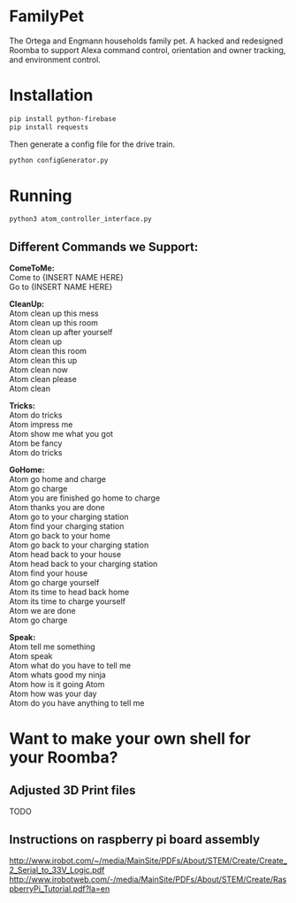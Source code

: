 # FamilyPet
The Ortega and Engmann households family pet. A hacked and redesigned Roomba to support Alexa command control, orientation and owner tracking, and environment control.

# Installation

```bash
pip install python-firebase
pip install requests
```

Then generate a config file for the drive train.
```bash
python configGenerator.py
```

# Running
```bash
python3 atom_controller_interface.py
```

## Different Commands we Support:
<b>ComeToMe:</b> </br>
Come to {INSERT NAME HERE} </br>
Go to {INSERT NAME HERE} </br>

<b>CleanUp:</b>  </br>
Atom clean up this mess </br>
Atom clean up this room </br>
Atom clean up after yourself </br>
Atom clean up </br>
Atom clean this room </br>
Atom clean this up </br>
Atom clean now </br>
Atom clean please </br>
Atom clean </br>

<b>Tricks:</b> </br>
Atom do tricks </br>
Atom impress me </br>
Atom show me what you got </br>
Atom be fancy </br>
Atom do tricks </br>

<b>GoHome:</b> </br>
Atom go home and charge </br>
Atom go charge </br>
Atom you are finished go home to charge </br>
Atom thanks you are done </br>
Atom go to your charging station </br>
Atom find your charging station </br>
Atom go back to your home </br>
Atom go back to your charging station </br>
Atom head back to your house </br>
Atom head back to your charging station </br>
Atom find your house </br>
Atom go charge yourself </br>
Atom its time to head back home </br>
Atom its time to charge yourself </br>
Atom we are done </br>
Atom go charge </br>

<b>Speak:</b> </br>
Atom tell me something </br>
Atom speak </br>
Atom what do you have to tell me </br>
Atom whats good my ninja </br>
Atom how is it going Atom </br>
Atom how was your day </br>
Atom do you have anything to tell me </br>

# Want to make your own shell for your Roomba?

## Adjusted 3D Print files
TODO

## Instructions on raspberry pi board assembly
http://www.irobot.com/~/media/MainSite/PDFs/About/STEM/Create/Create_2_Serial_to_33V_Logic.pdf
http://www.irobotweb.com/-/media/MainSite/PDFs/About/STEM/Create/RaspberryPi_Tutorial.pdf?la=en

